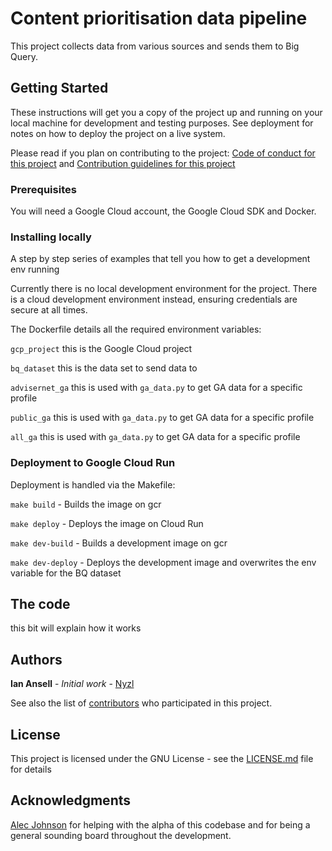 # Content prioritisation data pipeline

This project collects data from various sources and sends them to Big Query.

## Getting Started

These instructions will get you a copy of the project up and running on your local machine for development and testing purposes. See deployment for notes on how to deploy the project on a live system.

Please read if you plan on contributing to the project:
[Code of conduct for this project](docs/CODE_OF_CONDUCT.md)
and
[Contribution guidelines for this project](docs/CONTRIBUTING.md)

### Prerequisites

You will need a Google Cloud account, the Google Cloud SDK and Docker.


### Installing locally

A step by step series of examples that tell you how to get a development env running

Currently there is no local development environment for the project. There is a cloud development environment instead, ensuring credentials are secure at all times. 

The Dockerfile details all the required environment variables:

`gcp_project` this is the Google Cloud project

`bq_dataset` this is the data set to send data to

`advisernet_ga` this is used with `ga_data.py` to get GA data for a specific profile

`public_ga` this is used with `ga_data.py` to get GA data for a specific profile

`all_ga` this is used with `ga_data.py` to get GA data for a specific profile



### Deployment to Google Cloud Run

Deployment is handled via the Makefile:

`make build` - Builds the image on gcr

`make deploy` - Deploys the image on Cloud Run

`make dev-build` - Builds a development image on gcr

`make dev-deploy` - Deploys the development image and overwrites the env variable for the BQ dataset



## The code

this bit will explain how it works


## Authors

**Ian Ansell** - *Initial work* - [Nyzl](https://github.com/Nyzl)

See also the list of [contributors](https://github.com/your/project/contributors) who participated in this project.

## License

This project is licensed under the GNU License - see the [LICENSE.md](LICENSE.md) file for details

## Acknowledgments

[Alec Johnson](https://github.com/MrAlecJohnson) for helping with the alpha of this codebase and for being a general sounding board throughout the development.


